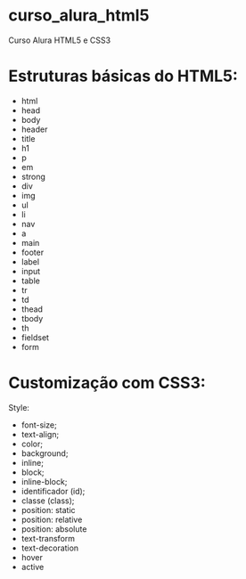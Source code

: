 # curso_alura_html5
Curso Alura HTML5  e CSS3

# Estruturas básicas do HTML5:
- html
- head
- body
- header
- title
- h1
- p
- em
- strong
- div
- img
- ul
- li
- nav
- a
- main
- footer
- label
- input
- table
- tr
- td
- thead
- tbody
- th
- fieldset
- form


# Customização com CSS3:
Style:
- font-size;
- text-align;
- color;
- background;
- inline;
- block;
- inline-block;
- identificador (id);
- classe (class);
- position: static
- position: relative
- position: absolute
- text-transform
- text-decoration
- hover
- active

